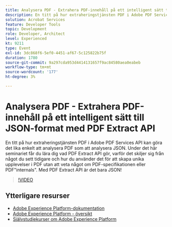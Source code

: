 ```yaml
---
title: Analysera PDF - Extrahera PDF-innehåll på ett intelligent sätt till JSON-format med PDF Extract API
description: En titt på hur extraheringstjänsten PDF i Adobe PDF Services API kan göra det lika enkelt att analysera PDF som att analysera JSON. Under det här seminariet får du lära dig vad PDF Extract API gör, varför det skiljer sig från något du sett tidigare och hur du använder det för att skapa unika upplevelser i PDF utan att veta något om PDF-specifikationen eller PDF"internals". Med PDF Extract API är det bara JSON!
solution: Acrobat Services
feature: Developer Tools
topic: Development
role: Developer, Architect
level: Experienced
kt: 9211
type: Event
exl-id: 3dc868f6-5ef0-4451-af67-5c125822b75f
duration: 1780
source-git-commit: 9a297cda953d4414131657f9ac84580aea0eabeb
workflow-type: tm+mt
source-wordcount: '177'
ht-degree: 3%

---
```


# Analysera PDF - Extrahera PDF-innehåll på ett intelligent sätt till JSON-format med PDF Extract API

En titt på hur extraheringstjänsten PDF i Adobe PDF Services API kan göra det lika enkelt att analysera PDF som att analysera JSON. Under det här seminariet får du lära dig vad PDF Extract API gör, varför det skiljer sig från något du sett tidigare och hur du använder det för att skapa unika upplevelser i PDF utan att veta något om PDF-specifikationen eller PDF&quot;internals&quot;. Med PDF Extract API är det bara JSON!

>[!VIDEO](https://video.tv.adobe.com/v/338096/?quality=12&learn=on&hidetitle=true)

## Ytterligare resurser

- [Adobe Experience Platform-dokumentation](https://experienceleague.adobe.com/docs/experience-platform.html)
- [Adobe Experience Platform - översikt](https://experienceleague.adobe.com/docs/experience-platform/landing/home.html)
- [Självstudiekurser om Adobe Experience Platform](https://experienceleague.adobe.com/docs/platform-learn/tutorials/overview.html?lang=sv)
